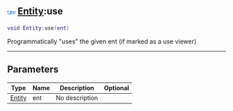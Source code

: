 ## ![server](../../.gitbook/assets/server.png) [Entity](https://iaswiki.rawr.dev/readme/entity):use

```lua
void Entity:use(ent)
```

Programmatically "uses" the given ent (if marked as a use viewer)

------
## Parameters

| Type   | Name | Description | Optional |
| ------ | ---- | ----------- | -------: |
| [Entity](https://iaswiki.rawr.dev/readme/entity) | ent | No description |  |


